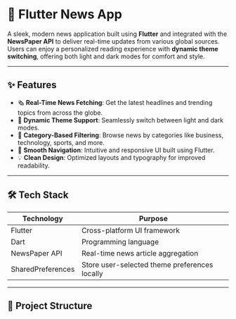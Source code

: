 # 📰 Flutter News App

A sleek, modern news application built using **Flutter** and integrated with the **NewsPaper API** to deliver real-time updates from various global sources. Users can enjoy a personalized reading experience with **dynamic theme switching**, offering both light and dark modes for comfort and style.

---

## ✨ Features

- 🗞️ **Real-Time News Fetching**: Get the latest headlines and trending topics from across the globe.
- 🎨 **Dynamic Theme Support**: Seamlessly switch between light and dark modes.
- 🔎 **Category-Based Filtering**: Browse news by categories like business, technology, sports, and more.
- 🧭 **Smooth Navigation**: Intuitive and responsive UI built using Flutter.
- 💡 **Clean Design**: Optimized layouts and typography for improved readability.

---

## 🛠️ Tech Stack

| Technology      | Purpose                                      |
|-----------------|-----------------------------------------------|
| Flutter         | Cross-platform UI framework                   |
| Dart            | Programming language                          |
| NewsPaper API   | Real-time news article aggregation            |
| SharedPreferences | Store user-selected theme preferences locally |

---

## 📁 Project Structure
